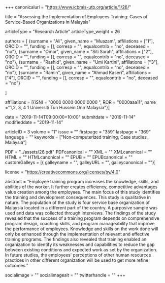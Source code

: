 +++
canonicalurl = "https://www.icbmis-utb.org/article/1/26/"

title = "Assessing the Implementation of Employees Training: Cases of  Service-Based Organizations in Malaysia"

articleType = "Research Article"
articleType_weight = 26

authors = [
  {surname = "Ali",  given_name = "Muazam",  affiliations = ["1"],  ORCID = "", funding = [], corresp = "", equalcontrib = "no", deceased = "no"},
  {surname = "Omar",  given_name = "Siti Sarah",  affiliations = ["2"],  ORCID = "", funding = [], corresp = "", equalcontrib = "no", deceased = "no"},
  {surname = "Rashid",  given_name = "Umi Kartini",  affiliations = ["3"],  ORCID = "", funding = [], corresp = "", equalcontrib = "no", deceased = "no"},
  {surname = "Ramin",  given_name = "Ahmad Kaseri",  affiliations = ["4"],  ORCID = "", funding = [], corresp = "", equalcontrib = "no", deceased = "no"}

]

affiliations = [{ISNI = "0000 0000 0000 0000 ", ROR = "0000aaa11", name ="1,2, 3, 4	1	Universiti Tun Hussein Onn Malaysia"}]

date = "2019-11-14T09:00:00+10:00"
submitdate = "2019-11-14"
modifieddate = "2019-11-14"

articleID = 3
volume = "1"
issue = ""
firstpage = "359"
lastpage = "369"
language = ""
keywords = ["Non-computerized training, Case studies, Malaysia"]


PDF = "../assets/26.pdf"
PDFcanonical = ""
XML = ""
XMLcanonical = ""
HTML = ""
HTMLcanonical = ""
EPUB = ""
EPUBcanonical = ""
customGalleys = [{ galleyname = "", galleyURL = "", galleycanonical = ""}]

license = "https://creativecommons.org/licenses/by/4.0"

abstract = "Employee training program increases the knowledge, skills, and abilities of the worker. It further creates efficiency, competitive advantages value creation among the employees. The main focus of this study identifies the training and development consequences. This study is qualitative in nature. The population of the study is four service base organization of Malaysia located in a different part of the country. A purposive sample was used and data was collected through interviews. The findings of the study revealed that the success of a training program depends on comprehensive program design, coaching skills, and program manageability that improve the performance of employees. Knowledge and skills on the work done will only be enhanced through the implementation of relevant and effective training programs. The findings also revealed that training enabled an organization to identify its weaknesses and capabilities to reduce the gap between existing conditions and expected work as set by the organization. In future studies, the employees' perceptions of other human resources practices in other different organization will be used to get more refine outcomes."


socialimage = ""
socialimagealt = ""
twitterhandle = ""
+++
